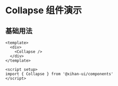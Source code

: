 # Collapse 组件演示

## 基础用法

```vue
<template>
  <div>
    <Collapse />
  </div>
</template>

<script setup>
import { Collapse } from '@xihan-ui/components'
</script>
```
